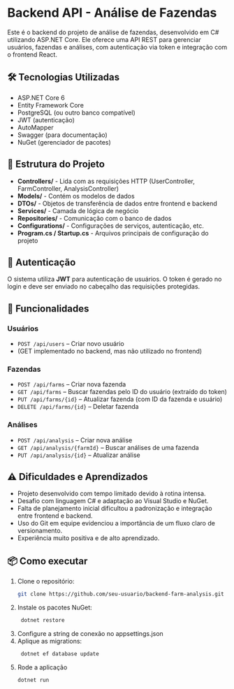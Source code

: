 # Backend API - Análise de Fazendas

Este é o backend do projeto de análise de fazendas, desenvolvido em C# utilizando ASP.NET Core. Ele oferece uma API REST para gerenciar usuários, fazendas e análises, com autenticação via token e integração com o frontend React.

## 🛠 Tecnologias Utilizadas

- ASP.NET Core 6
- Entity Framework Core
- PostgreSQL (ou outro banco compatível)
- JWT (autenticação)
- AutoMapper
- Swagger (para documentação)
- NuGet (gerenciador de pacotes)

## 📁 Estrutura do Projeto

- **Controllers/** - Lida com as requisições HTTP (UserController, FarmController, AnalysisController)
- **Models/** - Contém os modelos de dados
- **DTOs/** - Objetos de transferência de dados entre frontend e backend
- **Services/** - Camada de lógica de negócio
- **Repositories/** - Comunicação com o banco de dados
- **Configurations/** - Configurações de serviços, autenticação, etc.
- **Program.cs / Startup.cs** - Arquivos principais de configuração do projeto

## 🔐 Autenticação

O sistema utiliza **JWT** para autenticação de usuários. O token é gerado no login e deve ser enviado no cabeçalho das requisições protegidas.

## 🔄 Funcionalidades

### Usuários
- `POST /api/users` – Criar novo usuário
- (GET implementado no backend, mas não utilizado no frontend)

### Fazendas
- `POST /api/farms` – Criar nova fazenda
- `GET /api/farms` – Buscar fazendas pelo ID do usuário (extraído do token)
- `PUT /api/farms/{id}` – Atualizar fazenda (com ID da fazenda e usuário)
- `DELETE /api/farms/{id}` – Deletar fazenda

### Análises
- `POST /api/analysis` – Criar nova análise
- `GET /api/analysis/{farmId}` – Buscar análises de uma fazenda
- `PUT /api/analysis/{id}` – Atualizar análise

## ⚠️ Dificuldades e Aprendizados

- Projeto desenvolvido com tempo limitado devido à rotina intensa.
- Desafio com linguagem C# e adaptação ao Visual Studio e NuGet.
- Falta de planejamento inicial dificultou a padronização e integração entre frontend e backend.
- Uso do Git em equipe evidenciou a importância de um fluxo claro de versionamento.
- Experiência muito positiva e de alto aprendizado.

## 📦 Como executar

1. Clone o repositório:
   ```bash
   git clone https://github.com/seu-usuario/backend-farm-analysis.git
2. Instale os pacotes NuGet:
   ```bash
    dotnet restore
3. Configure a string de conexão no appsettings.json
4. Aplique as migrations:
   ```bash
    dotnet ef database update
5. Rode a aplicação
   ```bash
   dotnet run
